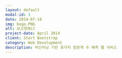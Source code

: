 ```yaml
---
layout: default
modal-id: 1
date: 2014-07-18
img: bogo.PNG
alt: 보고정해it
project-date: April 2014
client: Start Bootstrap
category: Web Development
description: 머신러닝 기반 휴가지 방문객 수 예측 웹 서비스
---
```

